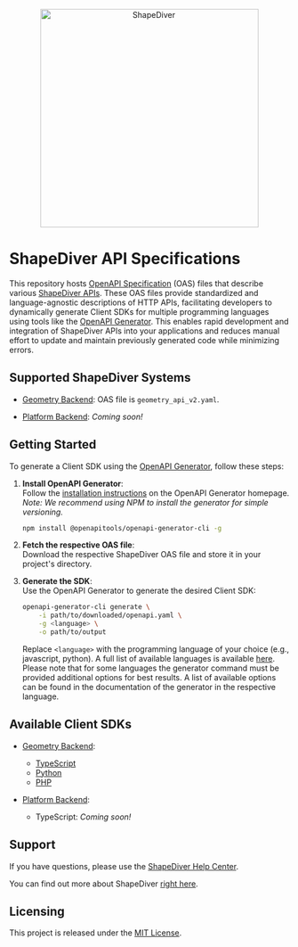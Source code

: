 <p align="center">
  <a href="https://www.shapediver.com/">
    <img src="https://sduse1-assets.shapediver.com/production/assets/img/navbar_logo.png" alt="ShapeDiver" width="392" />
  </a>
</p>

# ShapeDiver API Specifications

This repository hosts [OpenAPI Specification](https://swagger.io/specification/) (OAS) files that
describe various [ShapeDiver APIs](https://help.shapediver.com/doc/apis-and-sdks). These OAS files
provide standardized and language-agnostic descriptions of HTTP APIs, facilitating developers to
dynamically generate Client SDKs for multiple programming languages using tools like the
[OpenAPI Generator](https://openapi-generator.tech/). This enables rapid development and
integration of ShapeDiver APIs into your applications and reduces manual effort to update and
maintain previously generated code while minimizing errors.

## Supported ShapeDiver Systems

- [Geometry Backend](https://help.shapediver.com/doc/geometry-backend):
  OAS file is `geometry_api_v2.yaml`.

- [Platform Backend](https://help.shapediver.com/doc/platform-backend):
  _Coming soon!_

## Getting Started

To generate a Client SDK using the [OpenAPI Generator](https://openapi-generator.tech/), follow
these steps:

1. **Install OpenAPI Generator**:\
   Follow the [installation instructions](https://openapi-generator.tech/docs/installation) on the
   OpenAPI Generator homepage.\
   _Note: We recommend using NPM to install the generator for simple versioning._

   ```bash
   npm install @openapitools/openapi-generator-cli -g
   ```

2. **Fetch the respective OAS file**:\
   Download the respective ShapeDiver OAS file and store it in your project's directory.

3. **Generate the SDK**:\
   Use the OpenAPI Generator to generate the desired Client SDK:

   ```bash
   openapi-generator-cli generate \
       -i path/to/downloaded/openapi.yaml \
       -g <language> \
       -o path/to/output
   ```

   Replace `<language>` with the programming language of your choice (e.g., javascript, python).
   A full list of available languages is available
   [here](https://openapi-generator.tech/docs/generators/). Please note that for some languages the
   generator command must be provided additional options for best results. A list of available
   options can be found in the documentation of the generator in the respective language.

## Available Client SDKs

- [Geometry Backend](https://help.shapediver.com/doc/geometry-backend):

  - [TypeScript](https://github.com/shapediver/GeometryBackendSdkTypeScript)
  - [Python](https://github.com/shapediver/GeometryBackendSdkPython)
  - [PHP](https://github.com/shapediver/GeometryBackendSdkPhp)

- [Platform Backend](https://help.shapediver.com/doc/platform-backend):

  - TypeScript: _Coming soon!_

## Support

If you have questions, please use the [ShapeDiver Help Center](https://help.shapediver.com/).

You can find out more about ShapeDiver [right here](https://www.shapediver.com/).

## Licensing

This project is released under the [MIT License](https://github.com/shapediver/OpenApiSpecifications/blob/main/LICENSE).
